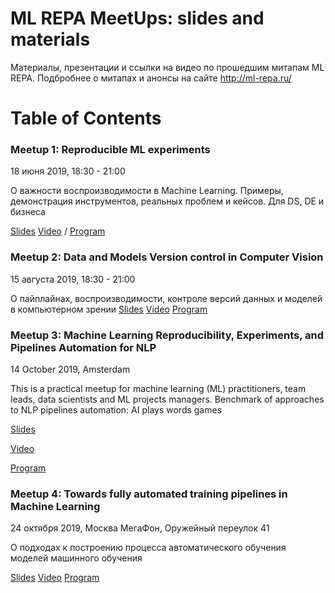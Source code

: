 # ML REPA MeetUps: slides and materials  

 Материалы, презентации и ссылки на видео по прошедшим митапам ML REPA. 
 Подбробнее о митапах и анонсы на сайте http://ml-repa.ru/ 


# Table of Contents

### Meetup 1: Reproducible ML experiments
18 июня 2019, 18:30 - 21:00

О важности воспроизводимости в Machine Learning.
Примеры, демонстрация инструментов, реальных проблем и кейсов. Для DS, DE и бизнеса

[Slides](/Meetup-1-Reproducible-ML-experiments) 
[Video]() / 
[Program](http://ml-repa.ru/page6697700.html) 

### Meetup 2: Data and Models Version control in Computer Vision
15 августа 2019, 18:30 - 21:00

О пайплайнах, воспроизводимости, контроле версий данных и моделей в компьютерном зрении
[Slides](/Meetup-2-Data-and-Models-Version-control-Computer-Vision)
[Video]()
[Program](https://ml-repa.ru/meetup-2-computer-vision)

### Meetup 3: Machine Learning Reproducibility, Experiments, and Pipelines Automation for NLP

14 October 2019, Amsterdam

This is a practical meetup for machine learning (ML) practitioners, team leads, data scientists and ML projects managers. 
Benchmark of approaches to NLP pipelines automation: AI plays words games 

[Slides](/Meetup-3-Reproducibility-Experiments-and-Pipelines-Automation-NLP)
 
[Video]()
 
[Program](https://ml-repa.ru/meetup-3-nlp-amsterdam)


### Meetup 4: Towards fully automated training pipelines in Machine Learning
24 октября 2019, Москва
МегаФон, Оружейный переулок 41

О подходах к построению процесса автоматического обучения моделей машинного обучения

[Slides](/Meetup-4-Towards-fully-automated-training-pipelines)
[Video]()
[Program](https://ml-repa.ru/meetup-4-automl-train)